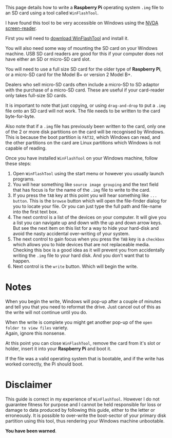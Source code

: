 <!-- 
.. title: Writing an SD Card on Windows with WinFlashTool
.. slug: writing-an-sd-card-on-windows-with-winflashtool
.. date: 2015-05-26 16:08:15 UTC
.. tags: SD Card, Raspberry Pi, IMG, image
.. category: Configuration
.. link: 
.. description: Writing an SD Card on Windows with WinFlashTool
.. type: text
-->

This page details how to write a **Raspberry Pi** operating system `.img` file to an SD card using a 
tool called `WinFlashTool`.

I have found this tool to be very accessible on Windows using the [NVDA screen-reader][nvda].

First you will need to  [download WinFlashTool][winf] and install it.

You will also need some way of mounting the SD card on your Windows machine.  USB SD card readers 
are good for this if your computer does not have either an SD or micro-SD card slot.

You will need to use a full size SD card for the older type of **Raspberry Pi**, or a micro-SD card 
for the Model B+ or version 2 Model B+.

Dealers who sell micro-SD cards often include a micro-SD to SD adaptor with the purchase of a 
micro-SD card.  These are useful if your card-reader only takes full-size SD cards.

It is important to note that just copying, or using `drag-and-drop` to put a `.img` file onto an SD 
card will not work.  The file needs to be written to the card byte-for-byte.

Also note that if a `.img` file has previously been written to the card, only one of the 2 or more 
disk partitions on the card will be recognised by Windows.  This is because the boot partition is 
`FAT32`, which Windows can read, and the other partitions on the card are Linux partitions which 
Windows is not capable of reading.

Once you have installed `WinFlashTool` on your Windows machine, follow these steps:

1.  Open `WinFlashTool` using the start menu or however you usually launch programs.
2.  You will hear something like `source image grouping` and the text field that has focus is for 
the name of the `.img` file to write to the card.
3.  If you press the `TAB` key at this point you will hear something like `... button`.  This is the 
`browse` button which will open the file-finder dialog for you to locate your file.  Or you can just 
type the full path and file-name into the first text box.
4.  The next control is a list of the devices on your computer.  It will give you a list you can 
navigate up and down with the up and down arrow keys.  But see the next item on this list for a way 
to hide your hard-disk and avoid the nasty accidental over-writing of your system.
5.  The next control to gain focus when you press the `TAB` key is a `checkbox` which allows you to 
hide devices that are not replaceable media.  Checking this box is a good idea as it will prevent 
you 
from accidentally writing the `.img` file to your hard disk.  And you don't want that to happen.
6.  Next control is the `write` button.  Which will begin the write.

# Notes

When you begin the write, Windows will pop-up after a couple of minutes and tell you that you need 
to reformat the drive.  Just cancel out of this as the write will not continue until you do.

When the write is complete you might get another pop-up of the `open folder to view files` variety.  
Again, ignore this nonsense.

At this point you can close `WinFlashTool`, remove the card from it's slot or holder, insert it into 
your **Raspberry Pi** and boot it.

If the file was a valid operating system that is bootable, and if the write has worked correctly, 
the Pi should boot.

# Disclaimer

This guide is correct in my experience of `WinFlashTool`.  However I do not guarantee fitness for 
purpose and I cannot be held responsible for loss or damage to data produced by following this 
guide, either to the letter or erroneously.  It is possible to over-write the boot-sector of your 
primary disk partition using this tool, thus rendering your Windows machine unbootable.

**You have been warned**.


[winf]: http://winflashtool.sysprogs.com/
[nvda]: http://www.nvaccess.org/

